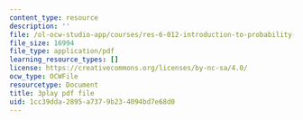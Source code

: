 ```yaml
---
content_type: resource
description: ''
file: /ol-ocw-studio-app/courses/res-6-012-introduction-to-probability-spring-2018/1cc39dda2895a7379b234094bd7e68d0_d2M4LNSeIn4.pdf
file_size: 16994
file_type: application/pdf
learning_resource_types: []
license: https://creativecommons.org/licenses/by-nc-sa/4.0/
ocw_type: OCWFile
resourcetype: Document
title: 3play pdf file
uid: 1cc39dda-2895-a737-9b23-4094bd7e68d0
---
```

